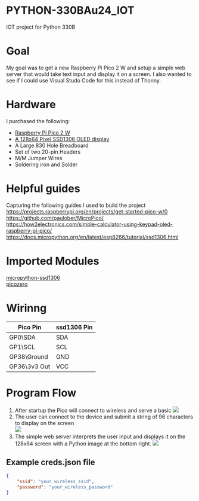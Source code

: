 # PYTHON-330BAu24_IOT
IOT project for Python 330B 


# Goal
My goal was to get a new Raspberry Pi Pico 2 W and setup a simple web server that would take text input and display it on a screen.  I also wanted to see if I could use Visual Studo Code for this instead of Thonny.


# Hardware
I purchased the following:
- [Raspberry Pi Pico 2 W](https://www.raspberrypi.com/products/raspberry-pi-pico-2/)
- [A 128x64 Pixel SSD1306 OLED display](https://www.amazon.com/dp/B09T6SJBV5)
- A Large 830 Hole Breadboard
- Set of two 20-pin Headers
- M/M Jumper Wires
- Soldering iron and Solder


# Helpful guides
Capturing the following guides I used to build the project  
https://projects.raspberrypi.org/en/projects/get-started-pico-w/0  
https://github.com/paulober/MicroPico/  
https://how2electronics.com/simple-calculator-using-keypad-oled-raspberry-pi-pico/  
https://docs.micropython.org/en/latest/esp8266/tutorial/ssd1306.html  

# Imported Modules
[micropython-ssd1306](https://github.com/stlehmann/micropython-ssd1306)  
[picozero](https://github.com/RaspberryPiFoundation/picozero)  

# Wirinng
| Pico Pin | ssd1306 Pin |
| -------- | ----------- | 
| GP0\SDA  | SDA |
| GP1\SCL  | SCL | 
| GP38\Ground  |GND |
| GP36\3v3 Out | VCC | 

# Program Flow
1) After startup the Pico will connect to wireless and serve a basic 
    ![](https://gist.githubusercontent.com/MorganBratt/b3ceffedc0d0f072143e70fe46ed0904/raw/55f0a68e2f6280f35351c0bd4c8c2f17965c215c/PXL_20241217_013706859.jpg)
2) The user can connect to the device and submit a string of 96 characters to display on the screen  
    ![](https://gist.githubusercontent.com/MorganBratt/b3ceffedc0d0f072143e70fe46ed0904/raw/55f0a68e2f6280f35351c0bd4c8c2f17965c215c/Screenshot%25202024-12-16%2520175822.png)
3) The simple web server interprets the user input and displays it on the 128x64 screen with a Python image at the bottom right.
    ![](https://gist.githubusercontent.com/MorganBratt/b3ceffedc0d0f072143e70fe46ed0904/raw/55f0a68e2f6280f35351c0bd4c8c2f17965c215c/PXL_20241217_015916918.jpg)





## Example creds.json file
``` json
{
    "ssid": "your_wireless_ssid",
    "password": "your_wireless_password"
}
```

